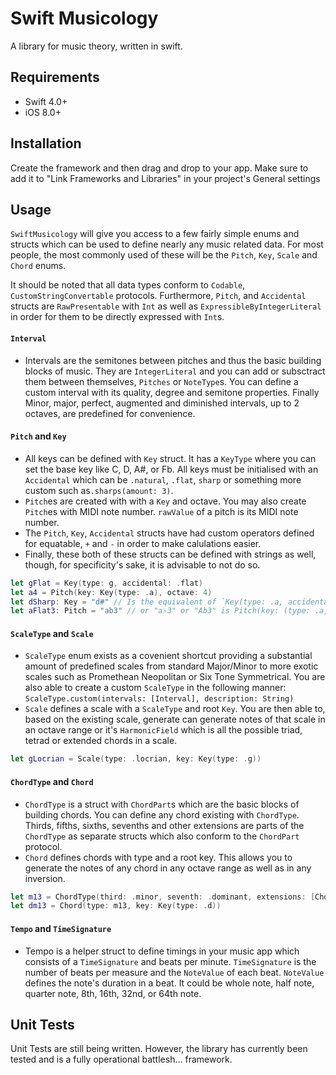 # Swift Musicology
A library for music theory, written in swift.


Requirements
----
- Swift 4.0+
- iOS 8.0+


Installation
----
Create the framework and then drag and drop to your app. Make sure to add it to "Link Frameworks and Libraries" in your project's General settings

Usage
----

`SwiftMusicology` will give you access to a few fairly simple enums and structs which can be used to define nearly any music related data. For most people, the most commonly used of these will be the  `Pitch`, `Key`, `Scale` and `Chord` enums.

It should be noted that all data types conform to `Codable`, `CustomStringConvertable` protocols.  Furthermore, `Pitch`, and `Accidental` structs are `RawPresentable` with `Int` as well as `ExpressibleByIntegerLiteral` in order for them to be directly expressed with `Int`s.

#### `Interval`

- Intervals are the semitones between pitches and thus the basic building blocks of music. They are `IntegerLiteral` and you can add or subsctract them between themselves, `Pitches` or `NoteType`s. You can define a custom interval with its quality, degree and semitone properties. Finally Minor, major, perfect, augmented and diminished intervals, up to 2 octaves, are predefined for convenience.

#### `Pitch` and `Key`

- All keys can be defined with `Key` struct.  It has a `KeyType` where you can set the base key like C, D, A#, or Fb. All  keys must be initialised with an  `Accidental`  which can be `.natural`, `.flat`, `sharp` or something more custom such as`.sharps(amount: 3)`.
- `Pitch`es are created with with a `Key` and octave. You may also create `Pitch`es with MIDI note number.  `rawValue` of a pitch is its MIDI note number.
- The `Pitch`, `Key`, `Accidental` structs have had custom operators defined for equatable, `+` and `-` in order to make calulations easier.
- Finally, these both of these structs can be defined with strings as well, though, for specificity's sake, it is advisable to not do so.

``` swift
let gFlat = Key(type: g, accidental: .flat)
let a4 = Pitch(key: Key(type: .a), octave: 4)
let dSharp: Key = "d#" // Is the equivalent of `Key(type: .a, accidental: .sharp)`
let aFlat3: Pitch = "ab3" // or "a♭3" or "Ab3" is Pitch(key: (type: .a, accidental: .flat), octave: 3)
```

#### `ScaleType` and `Scale`

- `ScaleType` enum exists as a covenient shortcut providing a substantial amount of predefined scales from standard Major/Minor to more exotic scales such as Promethean Neopolitan or Six Tone Symmetrical. You are also able to create a custom `ScaleType` in the following manner: `ScaleType.custom(intervals: [Interval], description: String)` 
- `Scale` defines a scale with a `ScaleType` and root `Key`. You are then able to, based on the existing scale, generate can generate notes of that scale in an octave range or it's `HarmonicField` which is all the possible triad, tetrad or extended chords in a scale.

``` swift
let gLocrian = Scale(type: .locrian, key: Key(type: .g))
```

#### `ChordType` and `Chord`

- `ChordType` is a struct with `ChordPart`s which are the basic blocks of building chords. You can define any chord existing with `ChordType`. Thirds, fifths, sixths, sevenths and other extensions are parts of the `ChordType` as separate structs which also conform to the `ChordPart` protocol.
- `Chord` defines chords with type and a root key. This allows you to generate the notes of any chord in any octave range as well as in any inversion.


``` swift
let m13 = ChordType(third: .minor, seventh: .dominant, extensions: [ChordExtensionType(type: .thirteenth)])
let dm13 = Chord(type: m13, key: Key(type: .d))
```

#### `Tempo` and `TimeSignature`

- Tempo is a helper struct to define timings in your music app which consists of a `TimeSignature` and beats per minute. `TimeSignature` is the number of beats per measure and the  `NoteValue` of each beat. `NoteValue` defines the note's duration in a beat. It could be whole note, half note, quarter note, 8th, 16th, 32nd, or 64th note.



Unit Tests
----

Unit Tests are still being written. However, the library has currently been tested and is a fully operational battlesh... framework.
